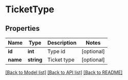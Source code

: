 # TicketType

## Properties
Name | Type | Description | Notes
------------ | ------------- | ------------- | -------------
**id** | **int** | Type id | [optional] 
**name** | **string** | Ticket type | [optional] 

[[Back to Model list]](../../README.md#documentation-for-models) [[Back to API list]](../../README.md#documentation-for-api-endpoints) [[Back to README]](../../README.md)


